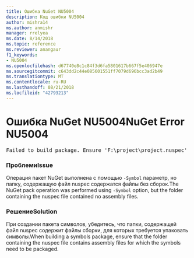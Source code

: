 ```yaml
---
title: Ошибка NuGet NU5004
description: Код ошибки NU5004
author: mishra14
ms.author: anmishr
manager: rrelyea
ms.date: 8/14/2018
ms.topic: reference
ms.reviewer: anangaur
f1_keywords:
- NU5004
ms.openlocfilehash: d67740e8c1c84f3d6fa5801617b667f5e406947e
ms.sourcegitcommit: c643dd2c44e085601551ff7079d696bcc3ad2b49
ms.translationtype: MT
ms.contentlocale: ru-RU
ms.lasthandoff: 08/21/2018
ms.locfileid: "42793213"
---
```

# <a name="nuget-error-nu5004"></a><span data-ttu-id="23412-103">Ошибка NuGet NU5004</span><span class="sxs-lookup"><span data-stu-id="23412-103">NuGet Error NU5004</span></span>
<pre>Failed to build package. Ensure 'F:\project\project.nuspec' includes assembly files. For help on building symbols package, visit http://docs.nuget.org/.</pre>

### <a name="issue"></a><span data-ttu-id="23412-104">Проблеми</span><span class="sxs-lookup"><span data-stu-id="23412-104">Issue</span></span>

<span data-ttu-id="23412-105">Операция пакет NuGet выполнена с помощью `-Symbol` параметр, но папку, содержащую файл nuspec содержатся файлы без сборок.</span><span class="sxs-lookup"><span data-stu-id="23412-105">The NuGet pack operation was performed using `-Symbol` option, but the folder containing the nuspec file contained no assembly files.</span></span> 


### <a name="solution"></a><span data-ttu-id="23412-106">Решение</span><span class="sxs-lookup"><span data-stu-id="23412-106">Solution</span></span>

<span data-ttu-id="23412-107">При создании пакета символов, убедитесь, что папки, содержащей файл nuspec содержит файлы сборки, для которых требуется упаковать символы.</span><span class="sxs-lookup"><span data-stu-id="23412-107">When building a symbols package, ensure that the folder containing the nuspec file contains assembly files for which the symbols need to be packaged.</span></span>

